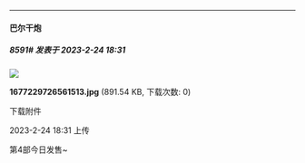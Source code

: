 
*****

####  巴尔干炮  
##### 8591#       发表于 2023-2-24 18:31

<img src="https://img.saraba1st.com/forum/202302/24/183117dcmi13ys33co1zky.jpg" referrerpolicy="no-referrer">

<strong>1677229726561513.jpg</strong> (891.54 KB, 下载次数: 0)

下载附件

2023-2-24 18:31 上传

第4部今日发售~

